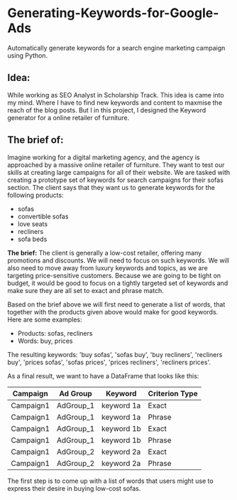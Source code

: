# Generating-Keywords-for-Google-Ads
Automatically generate keywords for a search engine marketing campaign using Python.
## Idea:
While working as SEO Analyst in Scholarship Track. This idea is came into my mind. Where I have to find new keywords and content to maxmise the reach of the blog posts. But I in this project, I designed the Keyword generator for a online retailer of furniture.
## The brief of:
<p>Imagine working for a digital marketing agency, and the agency is approached by a massive online retailer of furniture. They want to test our skills at creating large campaigns for all of their website. We are tasked with creating a prototype set of keywords for search campaigns for their sofas section. The client says that they want us to generate keywords for the following products: </p>
<ul>
<li>sofas</li>
<li>convertible sofas</li>
<li>love seats</li>
<li>recliners</li>
<li>sofa beds</li>
</ul>

**The brief:** The client is generally a low-cost retailer, offering many promotions and discounts. We will need to focus on such keywords. We will also need to move away from luxury keywords and topics, as we are targeting price-sensitive customers. Because we are going to be tight on budget, it would be good to focus on a tightly targeted set of keywords and make sure they are all set to exact and phrase match.</p>
<p>Based on the brief above we will first need to generate a list of words, that together with the products given above would make for good keywords. Here are some examples:</p>
<ul>
<li>Products: sofas, recliners</li>
<li>Words: buy, prices</li>
</ul>
<p>The resulting keywords: 'buy sofas', 'sofas buy', 'buy recliners', 'recliners buy',
          'prices sofas', 'sofas prices', 'prices recliners', 'recliners prices'.</p>
<p>As a final result, we want to have a DataFrame that looks like this: </p>
<table>
<thead>
<tr>
<th>Campaign</th>
<th>Ad Group</th>
<th>Keyword</th>
<th>Criterion Type</th>
</tr>
</thead>
<tbody>
<tr>
<td>Campaign1</td>
<td>AdGroup_1</td>
<td>keyword 1a</td>
<td>Exact</td>
</tr>
<tr>
<td>Campaign1</td>
<td>AdGroup_1</td>
<td>keyword 1a</td>
<td>Phrase</td>
</tr>
<tr>
<td>Campaign1</td>
<td>AdGroup_1</td>
<td>keyword 1b</td>
<td>Exact</td>
</tr>
<tr>
<td>Campaign1</td>
<td>AdGroup_1</td>
<td>keyword 1b</td>
<td>Phrase</td>
</tr>
<tr>
<td>Campaign1</td>
<td>AdGroup_2</td>
<td>keyword 2a</td>
<td>Exact</td>
</tr>
<tr>
<td>Campaign1</td>
<td>AdGroup_2</td>
<td>keyword 2a</td>
<td>Phrase</td>
</tr>
</tbody>
</table>
<p>The first step is to come up with a list of words that users might use to express their desire in buying low-cost sofas.</p>
